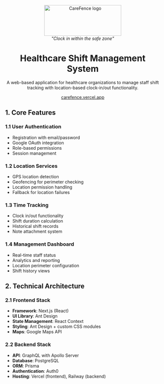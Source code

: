 <div align="center">
  <img src="https://github.com/user-attachments/assets/0ad9fbb7-d943-4bc8-becb-ea6f437c44a6" alt="CareFence logo" height="100" width="250" />
</div>
<div align="center">
  <i>"Clock in within the safe zone"</i>
</div>

<div align="center"> 
  <h1>Healthcare Shift Management System</h1>
  <p>A web-based application for healthcare organizations to manage staff shift tracking with location-based clock-in/out functionality.</p>
  <a href="https://carefence.vercel.app" target="_blank">carefence.vercel.app</a>
</div>

## 1. Core Features
### 1.1 User Authentication
- Registration with email/password
- Google OAuth integration
- Role-based permissions
- Session management

### 1.2 Location Services
- GPS location detection
- Geofencing for perimeter checking
- Location permission handling
- Fallback for location failures

### 1.3 Time Tracking
- Clock in/out functionality
- Shift duration calculation
- Historical shift records
- Note attachment system

### 1.4 Management Dashboard
- Real-time staff status
- Analytics and reporting
- Location perimeter configuration
- Shift history views


## 2. Technical Architecture

### 2.1 Frontend Stack
- **Framework**: Next.js (React)
- **UI Library**: Ant Design
- **State Management**: React Context
- **Styling**: Ant Design + custom CSS modules
- **Maps**: Google Maps API

### 2.2 Backend Stack
- **API**: GraphQL with Apollo Server
- **Database**: PostgreSQL
- **ORM**: Prisma
- **Authentication**: Auth0
- **Hosting**: Vercel (frontend), Railway (backend)
